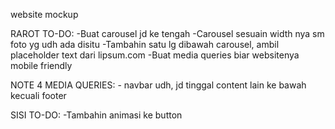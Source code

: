 website mockup

RAROT TO-DO: 
-Buat carousel jd ke tengah 
-Carousel sesuain width nya sm foto yg udh ada disitu 
-Tambahin satu lg dibawah carousel, ambil placeholder text dari lipsum.com 
-Buat media queries biar websitenya mobile friendly

NOTE 4 MEDIA QUERIES:
    - navbar udh, jd tinggal content lain ke bawah kecuali footer


SISI TO-DO:
-Tambahin animasi ke button